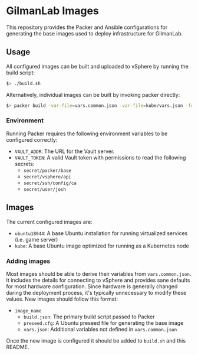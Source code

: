 # GilmanLab Images

This repository provides the Packer and Ansible configurations for generating the base images used to deploy
infrastructure for GilmanLab.

## Usage

All configured images can be built and uploaded to vSphere by running the build script:

```bash
$> ./build.sh
```

Alternatively, individual images can be built by invoking packer directly:

```bash
$> packer build -var-file=vars.common.json -var-file=kube/vars.json -force -on-error=ask kube/build.json
```

### Environment

Running Packer requires the following environment variables to be configured correctly:

* `VAULT_ADDR`: The URL for the Vault server.
* `VAULT_TOKEN`: A valid Vault token with permissions to read the following secrets:
  * `secret/packer/base`
  * `secret/vsphere/api`
  * `secret/ssh/config/ca`
  * `secret/user/josh`
  
## Images

The current configured images are:

* `ubuntu18044`: A base Ubuntu installation for running virtualized services (i.e. game server)
* `kube`: A base Ubuntu image optimized for running as a Kubernetes node

### Adding images

Most images should be able to derive their variables from `vars.common.json`. It includes the details for connecting 
to vSphere and provides sane defaults for most hardware configuration. Since hardware is generally changed during the
deployment process, it's typically unnecessary to modify these values. New images should follow this format:

* `image_name`
  * `build.json`: The primary build script passed to Packer
  * `preseed.cfg`: A Ubuntu preseed file for generating the base image
  * `vars.json`: Additional variables not defined in `vars.common.json`
  
Once the new image is configured it should be added to `build.sh` and this README. 